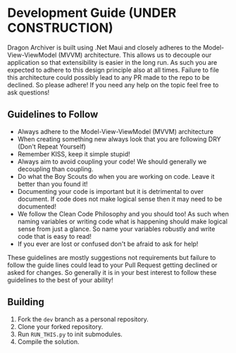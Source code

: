 # Development Guide (UNDER CONSTRUCTION)

Dragon Archiver is built using .Net Maui and closely adheres to the Model-View-ViewModel (MVVM) architecture. This allows us to decouple our application so that extensibility is easier in the long run. As such you are expected to adhere to this design principle also at all times. Failure to file this architecture could possibly lead to any PR made to the repo to be declined. So please adhere!
If you need any help on the topic feel free to ask questions!

## Guidelines to Follow
- Always adhere to the Model-View-ViewModel (MVVM) architecture
- When creating something new always look that you are following DRY (Don't Repeat Yourself)
- Remember KISS, keep it simple stupid!
- Always aim to avoid coupling your code! We should generally we decoupling than coupling.
- Do what the Boy Scouts do when you are working on code. Leave it better than you found it!
- Documenting your code is important but it is detrimental to over document. If code does not make logical sense then it may need to be documented!
- We follow the Clean Code Philosophy and you should too! As such when naming variables or writing code what is happening should make logical sense from just a glance. So name your variables robustly and write code that is easy to read!
- If you ever are lost or confused don't be afraid to ask for help!

These guidelines are mostly suggestions not requirements but failure to follow the guide lines could lead to your Pull Request getting declined or asked for changes. So generally it is in your best interest to follow these guidelines to the best of your ability!

## Building

1. Fork the `dev` branch as a personal repository.
2. Clone your forked repository.
3. Run `RUN_THIS.py` to init submodules.
4. Compile the solution.
